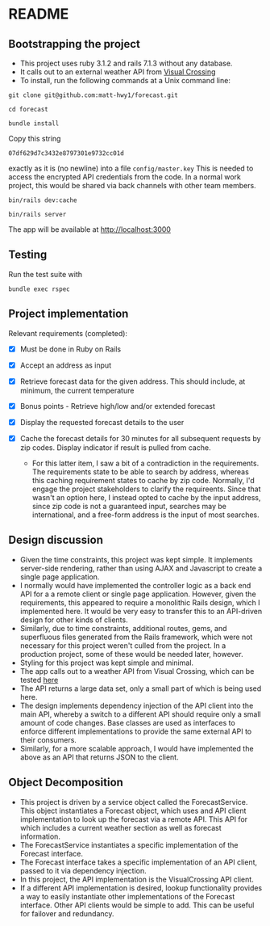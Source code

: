# README

## Bootstrapping the project

- This project uses ruby 3.1.2 and rails 7.1.3 without any database.
- It calls out to an external weather API from [Visual Crossing](https://www.visualcrossing.com/)
- To install, run the following commands at a Unix command line:

```shell
git clone git@github.com:matt-hwy1/forecast.git
```

```shell
cd forecast
```

```shell
bundle install
```

Copy this string
```shell
07df629d7c3432e8797301e9732cc01d
```
exactly as it is (no newline) into a file `config/master.key`
This is needed to access the encrypted API credentials from the code. In a normal work project, this would be shared via back channels with other team members.

```shell
bin/rails dev:cache
```
```shell
bin/rails server
```

The app will be available at [http://localhost:3000](http://localhost:3000)

## Testing

Run the test suite with
```shell
bundle exec rspec
```

## Project implementation

Relevant requirements (completed):

  - [x] Must be done in Ruby on Rails

  - [x] Accept an address as input

  - [x] Retrieve forecast data for the given address. This should include, at minimum, the current temperature

  - [x] Bonus points - Retrieve high/low and/or extended forecast

  - [x] Display the requested forecast details to the user

  - [x] Cache the forecast details for 30 minutes for all subsequent requests by zip codes. Display indicator if result is pulled from cache.
    - For this latter item, I saw a bit of a contradiction in the requirements. The requirements state to be able to search by address, whereas this caching requirement states to cache by zip code. Normally, I'd engage the project stakeholders to clarify the requireents. Since that wasn't an option here, I instead opted to cache by the input address, since zip code is not a guaranteed input, searches may be international, and a free-form address is the input of most searches.

## Design discussion

* Given the time constraints, this project was kept simple. It implements server-side rendering, rather than using AJAX and Javascript to create a single page application.
* I normally would have implemented the controller logic as a back end API for a a remote client or single page application. However, given the requirements, this appeared to require a monolithic Rails design, which I implemented here. It would be very easy to transfer this to an API-driven design for other kinds of clients.
* Similarly, due to time constraints, additional routes, gems, and superfluous files generated from the Rails framework, which were not necessary for this project weren't culled from the project. In a production project, some of these would be needed later, however.
* Styling for this project was kept simple and minimal.
* The app calls out to a weather API from Visual Crossing, which can be tested [here](https://www.visualcrossing.com/weather/weather-data-services#)
* The API returns a large data set, only a small part of which is being used here.
* The design implements dependency injection of the API client into the main API, whereby a switch to a different API should require only a small amount of code changes. Base classes are used as interfaces to enforce different implementations to provide the same external API to their consumers.
* Similarly, for a more scalable approach, I would have implemented the above as an API that returns JSON to the client.

## Object Decomposition

* This project is driven by a service object called the ForecastService. This object instantiates a Forecast object, which uses and API client implementation to look up the forecast via a remote API. This API for which includes a current weather section as well as forecast information.
* The ForecastService instantiates a specific implementation of the Forecast interface.
* The Forecast interface takes a specific implementation of an API client, passed to it via dependency injection.
* In this project, the API implementation is the VisualCrossing API client.
* If a different API implementation is desired, lookup functionality provides a way to easily instantiate other implementations of the Forecast interface. Other API clients would be simple to add. This can be useful for failover and redundancy.



